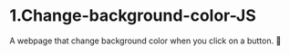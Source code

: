 # 1.Change-background-color-JS
A webpage that change background color when you click on a button. 💛
